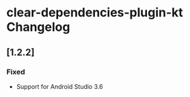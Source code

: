 
# clear-dependencies-plugin-kt Changelog

## [1.2.2]

### Fixed

* Support for Android Studio 3.6


